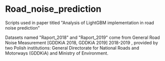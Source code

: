 # Road_noise_prediction

Scripts used in paper titled "Analysis of LightGBM implementation in road noise prediction"

Datasets named "Raport_2018" and "Raport_2019" come from General Road Noise Measurement [GDDKiA 2018, GDDKiA 2019] 2018-2019 , provided by two Polish institutions:  General Directorate for National Roads and Motorways (GDDKiA) and Ministry of Environment.

